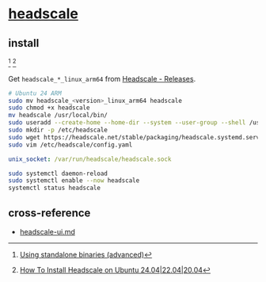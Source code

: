 # [headscale](https://github.com/juanfont/headscale)

## install

[^1] [^2]

Get `headscale_*_linux_arm64` from [Headscale - Releases](https://github.com/juanfont/headscale/releases).

```sh
# Ubuntu 24 ARM
sudo mv headscale_<version>_linux_arm64 headscale
sudo chmod +x headscale
mv headscale /usr/local/bin/
sudo useradd --create-home --home-dir --system --user-group --shell /usr/sbin/nologin headscale
sudo mkdir -p /etc/headscale
sudo wget https://headscale.net/stable/packaging/headscale.systemd.service -O /etc/systemd/system/headscale.service
sudo vim /etc/headscale/config.yaml
```

```yaml
unix_socket: /var/run/headscale/headscale.sock
```

```sh
sudo systemctl daemon-reload
sudo systemctl enable --now headscale
systemctl status headscale
```

## cross-reference

- [headscale-ui.md](/optWeb/headscale-ui.md)

[^1]: [Using standalone binaries (advanced)](https://headscale.net/stable/setup/install/official/#using-standalone-binaries-advanced)
[^2]: [How To Install Headscale on Ubuntu 24.04|22.04|20.04](https://computingforgeeks.com/install-and-configure-headscale-on-ubuntu/)
